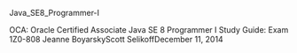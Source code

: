 Java_SE8_Programmer-I

OCA: Oracle Certified Associate Java SE 8 Programmer I Study Guide: Exam 1Z0-808
Jeanne BoyarskyScott SelikoffDecember 11, 2014
